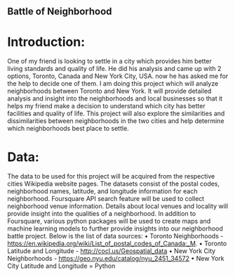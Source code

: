 ## Battle of Neighborhood
# Introduction:
One of my friend is looking to settle in a city which provides him better living standards and quality of life. He did his analysis and came up with 2 options, Toronto, Canada and New York City, USA. now he has asked me for the help to decide one of them. I am doing this project which will analyze neighborhoods between Toronto and New York. It will provide detailed analysis and insight into the neighborhoods and local businesses so that it helps my friend make a decision to understand which city has better facilities and quality of life. This project will also explore the similarities and dissimilarities between neighborhoods in the two cities and help determine which neighborhoods best place to settle.

# Data:
The data to be used for this project will be acquired from the respective cities Wikipedia website pages. The datasets consist of the postal codes, neighborhood names, latitude, and longitude information for each neighborhood. Foursquare API search feature will be used to collect neighborhood venue information. Details about local venues and locality will provide insight into the qualities of a neighborhood. In addition to Foursquare, various python packages will be used to create maps and machine learning models to further provide insights into our neighborhood battle project. 
Below is the list of data sources:
•	Toronto Neighborhoods - https://en.wikipedia.org/wiki/List_of_postal_codes_of_Canada:_M.
•	Toronto Latitude and Longitude - http://cocl.us/Geospatial_data
•	New York City Neighborhoods - https://geo.nyu.edu/catalog/nyu_2451_34572
•	New York City Latitude and Longitude = Python 
